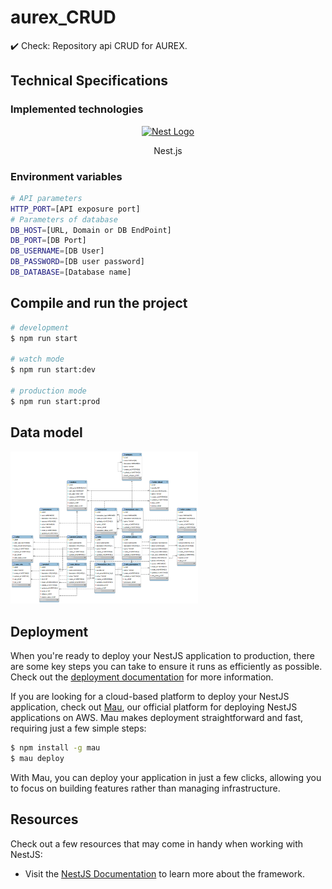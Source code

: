 # aurex_CRUD
:heavy_check_mark: Check: Repository api CRUD for AUREX.

## Technical Specifications

### Implemented technologies

<p align="center">
  <a href="http://nestjs.com/" target="blank"><img src="https://nestjs.com/img/logo-small.svg" width="120" alt="Nest Logo" /></a>
</p>

<p align="Center">Nest.js</p>

### Environment variables
```bash
# API parameters
HTTP_PORT=[API exposure port]
# Parameters of database
DB_HOST=[URL, Domain or DB EndPoint]
DB_PORT=[DB Port]
DB_USERNAME=[DB User]
DB_PASSWORD=[DB user password]
DB_DATABASE=[Database name]
```

## Compile and run the project

```bash
# development
$ npm run start

# watch mode
$ npm run start:dev

# production mode
$ npm run start:prod
```
## Data model

<img src="database/FINAL_MODEL_DB.png" alt="DATABASE MODEL" width="300">

## Deployment

When you're ready to deploy your NestJS application to production, there are some key steps you can take to ensure it runs as efficiently as possible. Check out the [deployment documentation](https://docs.nestjs.com/deployment) for more information.

If you are looking for a cloud-based platform to deploy your NestJS application, check out [Mau](https://mau.nestjs.com), our official platform for deploying NestJS applications on AWS. Mau makes deployment straightforward and fast, requiring just a few simple steps:

```bash
$ npm install -g mau
$ mau deploy
```

With Mau, you can deploy your application in just a few clicks, allowing you to focus on building features rather than managing infrastructure.

## Resources

Check out a few resources that may come in handy when working with NestJS:

- Visit the [NestJS Documentation](https://docs.nestjs.com) to learn more about the framework.